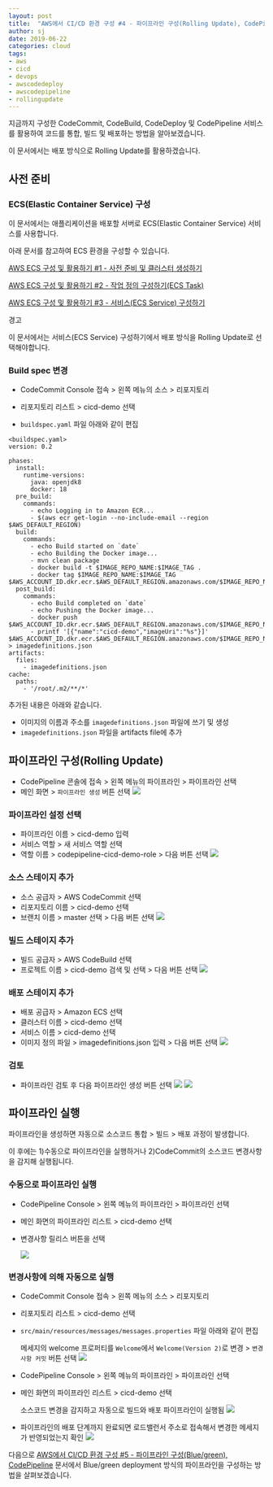 ```yaml
---
layout: post
title:  "AWS에서 CI/CD 환경 구성 #4 - 파이프라인 구성(Rolling Update), CodePipeline"
author: sj
date: 2019-06-22
categories: cloud
tags:
- aws
- cicd
- devops
- awscodedeploy
- awscodepipeline
- rollingupdate
---
```


지금까지 구성한 CodeCommit, CodeBuild, CodeDeploy 및 CodePipeline 서비스를 활용하여 코드를 통합, 빌드 및 배포하는 방법을 알아보겠습니다.

이 문서에서는 배포 방식으로 Rolling Update를 활용하겠습니다.

## 사전 준비

### ECS(Elastic Container Service) 구성

이 문서에서는 애플리케이션을 배포할 서버로 ECS(Elastic Container Service) 서비스를 사용합니다.

아래 문서를 참고하여 ECS 환경을 구성할 수 있습니다.

[AWS ECS 구성 및 활용하기 #1 - 사전 준비 및 클러스터 생성하기](/blog/cloud/2019/06/23/aws-ecs-01.html)

[AWS ECS 구성 및 활용하기 #2 - 작업 정의 구성하기(ECS Task)](/blog/cloud/2019/06/23/aws-ecs-02.html)

[AWS ECS 구성 및 활용하기 #3 - 서비스(ECS Service) 구성하기](/blog/cloud/2019/06/23/aws-ecs-03.html)

<p class="warning-title">경고</p>
<p class="warning-content">
이 문서에서는 서비스(ECS Service) 구성하기에서 배포 방식을 Rolling Update로 선택해야합니다.
</p>

### Build spec 변경

- CodeCommit Console 접속 > 왼쪽 메뉴의 소스 > 리포지토리

- 리포지토리 리스트 > cicd-demo 선택

- `buildspec.yaml` 파일 아래와 같이 편집

```
<buildspec.yaml>
version: 0.2 
 
phases: 
  install: 
    runtime-versions: 
      java: openjdk8 
      docker: 18 
  pre_build: 
    commands: 
      - echo Logging in to Amazon ECR... 
      - $(aws ecr get-login --no-include-email --region $AWS_DEFAULT_REGION) 
  build: 
    commands: 
      - echo Build started on `date` 
      - echo Building the Docker image...    
      - mvn clean package        
      - docker build -t $IMAGE_REPO_NAME:$IMAGE_TAG . 
      - docker tag $IMAGE_REPO_NAME:$IMAGE_TAG $AWS_ACCOUNT_ID.dkr.ecr.$AWS_DEFAULT_REGION.amazonaws.com/$IMAGE_REPO_NAME:$IMAGE_TAG 
  post_build: 
    commands: 
      - echo Build completed on `date` 
      - echo Pushing the Docker image... 
      - docker push $AWS_ACCOUNT_ID.dkr.ecr.$AWS_DEFAULT_REGION.amazonaws.com/$IMAGE_REPO_NAME:$IMAGE_TAG 
      - printf '[{"name":"cicd-demo","imageUri":"%s"}]' $AWS_ACCOUNT_ID.dkr.ecr.$AWS_DEFAULT_REGION.amazonaws.com/$IMAGE_REPO_NAME:$IMAGE_TAG > imagedefinitions.json 
artifacts: 
  files:  
    - imagedefinitions.json 
cache: 
  paths: 
    - '/root/.m2/**/*' 
```

추가된 내용은 아래와 같습니다.
- 이미지의 이름과 주소를 `imagedefinitions.json` 파일에 쓰기 및 생성
- `imagedefinitions.json` 파일을 artifacts file에 추가

## 파이프라인 구성(Rolling Update)

- CodePipeline 콘솔에 접속 > 왼쪽 메뉴의 파이프라인 > 파이프라인 선택
- 메인 화면 > `파이프라인 생성` 버튼 선택
![](/assets/images/cloud/aws/cicd/aws-cicd04-codepipeline-rolling-01.png)

### 파이프라인 설정 선택 

- 파이프라인 이름 > cicd-demo 입력
- 서비스 역할 > 새 서비스 역할 선택
- 역할 이름 > codepipeline-cicd-demo-role > 다음 버튼 선택
![](/assets/images/cloud/aws/cicd/aws-cicd04-codepipeline-rolling-02.png)

### 소스 스테이지 추가

- 소스 공급자 > AWS CodeCommit 선택
- 리포지토리 이름 > cicd-demo 선택
- 브랜치 이름 > master 선택 > 다음 버튼 선택
![](/assets/images/cloud/aws/cicd/aws-cicd04-codepipeline-rolling-03.png)

### 빌드 스테이지 추가

- 빌드 공급자 > AWS CodeBuild 선택
- 프로젝트 이름 > cicd-demo 검색 및 선택 > 다음 버튼 선택
![](/assets/images/cloud/aws/cicd/aws-cicd04-codepipeline-rolling-04.png)

### 배포 스테이지 추가

- 배포 공급자 > Amazon ECS 선택
- 클러스터 이름 > cicd-demo 선택
- 서비스 이름 > cicd-demo 선택
- 이미지 정의 파일 > imagedefinitions.json 입력 > 다음 버튼 선택
![](/assets/images/cloud/aws/cicd/aws-cicd04-codepipeline-rolling-05.png)

### 검토

- 파이프라인 검토 후 다음 파이프라인 생성 버튼 선택
![](/assets/images/cloud/aws/cicd/aws-cicd04-codepipeline-rolling-06-01.png)
![](/assets/images/cloud/aws/cicd/aws-cicd04-codepipeline-rolling-06-02.png)

## 파이프라인 실행

파이프라인을 생성하면 자동으로 소스코드 통합 > 빌드 > 배포 과정이 발생합니다.

이 후에는 1)수동으로 파이프라인을 실행하거나 2)CodeCommit의 소스코드 변경사항을 감지해 실행됩니다.

### 수동으로 파이프라인 실행

- CodePipeline Console > 왼쪽 메뉴의 파이프라인 > 파이프라인 선택

- 메인 화면의 파이프라인 리스트 > cicd-demo 선택

- 변경사항 릴리스 버튼을 선택

    ![](/assets/images/cloud/aws/cicd/aws-cicd04-codepipeline-rolling-07.png)

### 변경사항에 의해 자동으로 실행

- CodeCommit Console 접속 > 왼쪽 메뉴의 소스 > 리포지토리

- 리포지토리 리스트 > cicd-demo 선택

- `src/main/resources/messages/messages.properties` 파일 아래와 같이 편집

    메세지의 welcome 프로퍼티를 `Welcome`에서 `Welcome(Version 2)`로 변경 > `변경 사항 커밋` 버튼 선택
    ![](/assets/images/cloud/aws/cicd/aws-cicd04-codepipeline-rolling-08.png)

- CodePipeline Console > 왼쪽 메뉴의 파이프라인 > 파이프라인 선택

- 메인 화면의 파이프라인 리스트 > cicd-demo 선택

    소스코드 변경을 감지하고 자동으로 빌드와 배포 파이프라인이 실행됨
    ![](/assets/images/cloud/aws/cicd/aws-cicd04-codepipeline-rolling-09.png)

- 파이프라인의 배포 단계까지 완료되면 로드밸런서 주소로 접속해서 변경한 메세지가 반영되었는지 확인
![](/assets/images/cloud/aws/cicd/aws-cicd04-codepipeline-rolling-10.png)

다음으로 [AWS에서 CI/CD 환경 구성 #5 - 파이프라인 구성(Blue/green), CodePipeline](/blog/cloud/2019/06/22/aws-cicd05.html)
문서에서 Blue/green deployment 방식의 파이프라인을 구성하는 방법을 살펴보겠습니다.